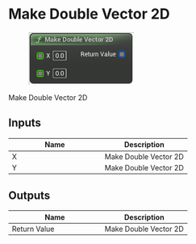 # Make Double Vector 2D

<div align="left" data-full-width="false"><figure><img src="../../../../api/Math/Vector2D/Make_Double_Vector_2D.png" alt=""><figcaption></figcaption></figure></div>

Make Double Vector 2D

## Inputs

<table><thead><tr><th width="170">Name</th><th>Description</th></tr></thead><tbody><tr><td>X</td><td>Make Double Vector 2D</td></tr><tr><td>Y</td><td>Make Double Vector 2D</td></tr></tbody></table>

## Outputs

<table><thead><tr><th width="170">Name</th><th>Description</th></tr></thead><tbody><tr><td>Return Value</td><td>Make Double Vector 2D</td></tr></tbody></table>
